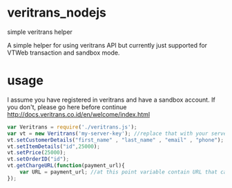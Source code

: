 # veritrans_nodejs
simple veritrans helper

A simple helper for using veritrans API but currently just supported for VTWeb transaction and sandbox mode.

# usage
I assume you have registered in veritrans and have a sandbox account. If you don't, please go here before continue http://docs.veritrans.co.id/en/welcome/index.html

```javascript
var Veritrans = require('./veritrans.js');
var vt = new Veritrans('my-server-key'); //replace that with your server key
vt.setCustomerDetails("first_name" , "last_name" , "email" , "phone");
vt.setItemDetails("id",25000);
vt.setPrice(25000);
vt.setOrderID("id");
vt.getChargeURL(function(payment_url){
    var URL = payment_url; //at this point variable contain URL that can be used to redirect.	
});
```
